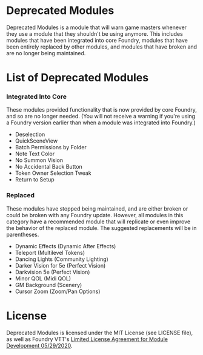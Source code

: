 # Deprecated Modules
Deprecated Modules is a module that will warn game masters whenever they use a module that they shouldn't be using anymore. This includes modules that have been integrated into core Foundry, modules that have been entirely replaced by other modules, and modules that have broken and are no longer being maintained.

# List of Deprecated Modules

### Integrated Into Core

These modules provided functionality that is now provided by core Foundry, and so are no longer needed. (You will not receive a warning if you're using a Foundry version earlier than when a module was integrated into Foundry.)

* Deselection
* QuickSceneView
* Batch Permissions by Folder
* Note Text Color
* No Summon Vision
* No Accidental Back Button
* Token Owner Selection Tweak
* Return to Setup

### Replaced

These modules have stopped being maintained, and are either broken or could be broken with any Foundry update. However, all modules in this category have a recommended module that will replicate or even improve the behavior of the replaced module. The suggested replacements will be in parentheses.

* Dynamic Effects (Dynamic After Effects)
* Teleport (Multilevel Tokens)
* Dancing Lights (Community Lighting)
* Darker Vision for 5e (Perfect Vision)
* Darkvision 5e (Perfect Vision)
* Minor QOL (Midi QOL)
* GM Background (Scenery)
* Cursor Zoom (Zoom/Pan Options)



# License
Deprecated Modules is licensed under the MIT License (see LICENSE file), as well as Foundry VTT's [Limited License Agreement for Module Development 05/29/2020](https://foundryvtt.com/article/license/).